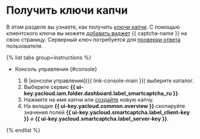# Получить ключи капчи 


В этом разделе вы узнаете, как получить [ключи капчи](../concepts/keys.md). С помощью клиентского ключа вы можете [добавить виджет](../quickstart.md#add-widget) {{ captcha-name }} на свою страницу. Серверный ключ потребуется для [проверки ответа](../quickstart.md#check-answer) пользователя.

{% list tabs group=instructions %}

- Консоль управления {#console}

    1. В [консоли управления]({{ link-console-main }}) выберите каталог.
    1. Выберите сервис **{{ ui-key.yacloud.iam.folder.dashboard.label_smartcaptcha_ru }}**.
    1. Нажмите на имя капчи или [создайте](../quickstart.md#creat-captcha) новую капчу.
    1. На вкладке **{{ ui-key.yacloud.common.overview }}** скопируйте значения полей **{{ ui-key.yacloud.smartcaptcha.label_client-key }}** и **{{ ui-key.yacloud.smartcaptcha.label_server-key }}**.

{% endlist %}
